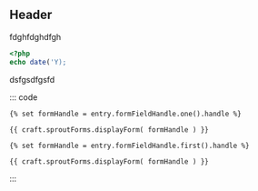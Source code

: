 ## Header

fdghfdghdfgh

```php
<?php
echo date('Y);
```

dsfgsdfgsfd

::: code

``` craft3
{% set formHandle = entry.formFieldHandle.one().handle %}

{{ craft.sproutForms.displayForm( formHandle ) }}
```

``` craft2
{% set formHandle = entry.formFieldHandle.first().handle %}

{{ craft.sproutForms.displayForm( formHandle ) }}
```

:::

